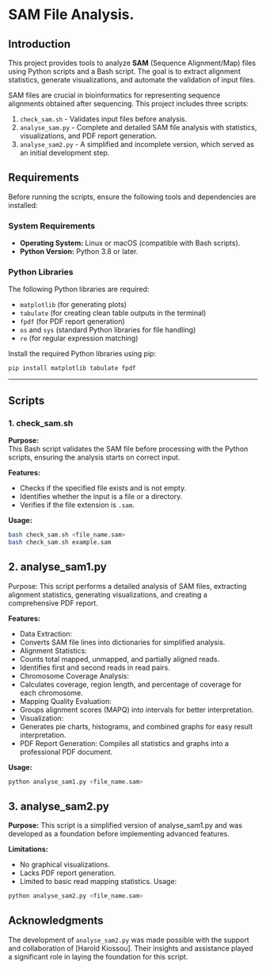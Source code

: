 # **SAM File Analysis.**

## **Introduction**

This project provides tools to analyze **SAM** (Sequence Alignment/Map) files using Python scripts and a Bash script. The goal is to extract alignment statistics, generate visualizations, and automate the validation of input files.

SAM files are crucial in bioinformatics for representing sequence alignments obtained after sequencing. This project includes three scripts:

1. `check_sam.sh` - Validates input files before analysis.  
2. `analyse_sam.py` - Complete and detailed SAM file analysis with statistics, visualizations, and PDF report generation.  
3. `analyse_sam2.py` - A simplified and incomplete version, which served as an initial development step.

## **Requirements**

Before running the scripts, ensure the following tools and dependencies are installed:

### **System Requirements**
- **Operating System:** Linux or macOS (compatible with Bash scripts).  
- **Python Version:** Python 3.8 or later.  

### **Python Libraries**
The following Python libraries are required:
- `matplotlib` (for generating plots)  
- `tabulate` (for creating clean table outputs in the terminal)  
- `fpdf` (for PDF report generation)  
- `os` and `sys` (standard Python libraries for file handling)  
- `re` (for regular expression matching)

Install the required Python libraries using pip:
```bash
pip install matplotlib tabulate fpdf
````

---

## **Scripts**

### **1. check_sam.sh**

**Purpose:**  
This Bash script validates the SAM file before processing with the Python scripts, ensuring the analysis starts on correct input.

**Features:**
- Checks if the specified file exists and is not empty.  
- Identifies whether the input is a file or a directory.  
- Verifies if the file extension is `.sam`.  

**Usage:**  
```bash
bash check_sam.sh <file_name.sam>
bash check_sam.sh example.sam

```
## **2. analyse_sam1.py**
Purpose:
This script performs a detailed analysis of SAM files, extracting alignment statistics, generating visualizations, and creating a comprehensive PDF report.

**Features:**

- Data Extraction:
- Converts SAM file lines into dictionaries for simplified analysis.
- Alignment Statistics:
- Counts total mapped, unmapped, and partially aligned reads.
- Identifies first and second reads in read pairs.
- Chromosome Coverage Analysis:
- Calculates coverage, region length, and percentage of coverage for each chromosome.
- Mapping Quality Evaluation:
- Groups alignment scores (MAPQ) into intervals for better interpretation.
- Visualization:
- Generates pie charts, histograms, and combined graphs for easy result interpretation.
- PDF Report Generation: Compiles all statistics and graphs into a professional PDF document.
  
**Usage:**
```python
python analyse_sam1.py <file_name.sam>
```
## **3. analyse_sam2.py**
**Purpose:**
This script is a simplified version of analyse_sam1.py and was developed as a foundation before implementing advanced features.

**Limitations:**

- No graphical visualizations.
- Lacks PDF report generation.
- Limited to basic read mapping statistics.
Usage:

```Python
python analyse_sam2.py <file_name.sam>
```
## **Acknowledgments**

The development of `analyse_sam2.py` was made possible with the support and collaboration of [Harold Kiossou]. Their insights and assistance played a significant role in laying the foundation for this script.
